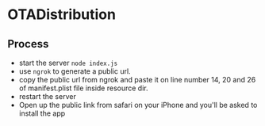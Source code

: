 # OTADistribution

## Process
- start the server `node index.js`
- use `ngrok` to generate a public url.
- copy the public url from ngrok and paste it on line number 14, 20 and 26 of manifest.plist file inside resource dir.
- restart the server
- Open up the public link from safari on your iPhone and you'll be asked to install the app